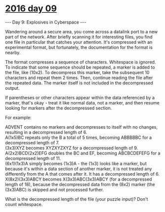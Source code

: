 # [2016 day 09](https://adventofcode.com/2016/day/9)

--- Day 9: Explosives in Cyberspace ---

Wandering around a secure area, you come across a datalink port to a new part of the network. After briefly scanning it for interesting files, you find one file in particular that catches your attention. It's compressed with an experimental format, but fortunately, the documentation for the format is nearby.



The format compresses a sequence of characters. Whitespace is ignored. To indicate that some sequence should be repeated, a marker is added to the file, like (10x2). To decompress this marker, take the subsequent 10 characters and repeat them 2 times. Then, continue reading the file after the repeated data.  The marker itself is not included in the decompressed output.



If parentheses or other characters appear within the data referenced by a marker, that's okay - treat it like normal data, not a marker, and then resume looking for markers after the decompressed section.



For example:



ADVENT contains no markers and decompresses to itself with no changes, resulting in a decompressed length of 6.\
A(1x5)BC repeats only the B a total of 5 times, becoming ABBBBBC for a decompressed length of 7.\
(3x3)XYZ becomes XYZXYZXYZ for a decompressed length of 9.\
A(2x2)BCD(2x2)EFG doubles the BC and EF, becoming ABCBCDEFEFG for a decompressed length of 11.\
(6x1)(1x3)A simply becomes (1x3)A - the (1x3) looks like a marker, but because it's within a data section of another marker, it is not treated any differently from the A that comes after it. It has a decompressed length of 6.\
X(8x2)(3x3)ABCY becomes X(3x3)ABC(3x3)ABCY (for a decompressed length of 18), because the decompressed data from the (8x2) marker (the (3x3)ABC) is skipped and not processed further.



What is the decompressed length of the file (your puzzle input)? Don't count whitespace.



